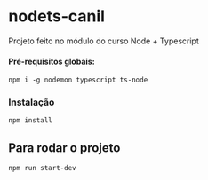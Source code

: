 # nodets-canil
Projeto feito no módulo do curso Node + Typescript

#### Pré-requisitos globais:
`npm i -g nodemon typescript ts-node`

### Instalação
`npm install`

## Para rodar o projeto
`npm run start-dev`